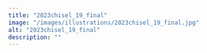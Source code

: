 ```yaml
---
title: "2023chisel_19_final"
image: "/images/illustrations/2023chisel_19_final.jpg"
alt: "2023chisel_19_final"
description: ""
---
```


